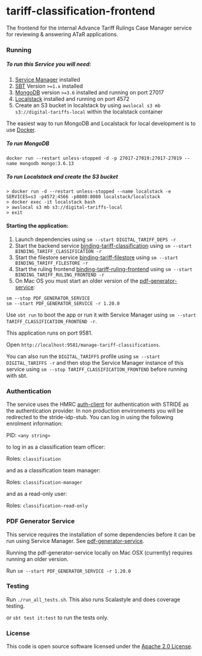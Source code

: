 
# tariff-classification-frontend

The frontend for the internal Advance Tariff Rulings Case Manager service for reviewing & answering ATaR applications.

### Running

##### To run this Service you will need:

1) [Service Manager](https://github.com/hmrc/service-manager) installed
2) [SBT](https://www.scala-sbt.org) Version `>=1.x` installed
3) [MongoDB](https://www.mongodb.com/) version `>=3.6` installed and running on port 27017
4) [Localstack](https://github.com/localstack/localstack) installed and running on port 4572
5) Create an S3 bucket in localstack by using `awslocal s3 mb s3://digital-tariffs-local` within the localstack container

The easiest way to run MongoDB and Localstack for local development is to use [Docker](https://docs.docker.com/get-docker/).

##### To run MongoDB

```
docker run --restart unless-stopped -d -p 27017-27019:27017-27019 --name mongodb mongo:3.6.13
```

##### To run Localstack and create the S3 bucket

```
> docker run -d --restart unless-stopped --name localstack -e SERVICES=s3 -p4572:4566 -p8080:8080 localstack/localstack
> docker exec -it localstack bash
> awslocal s3 mb s3://digital-tariffs-local
> exit
```

#### Starting the application:
 
1) Launch dependencies using `sm --start DIGITAL_TARIFF_DEPS -r`
2) Start the backend service [binding-tariff-classification](https://github.com/hmrc/binding-tariff-classification) using `sm --start BINDING_TARIFF_CLASSIFICATION -r`
3) Start the filestore service [binding-tariff-filestore](https://github.com/hmrc/binding-tariff-filestore) using `sm --start BINDING_TARIFF_FILESTORE -r`
4) Start the ruling frontend [binding-tariff-ruling-frontend](https://github.com/hmrc/binding-tariff-ruling-frontend) using `sm --start BINDING_TARIFF_RULING_FRONTEND -r`
5) On Mac OS you must start an older version of the [pdf-generator-service](https://github.com/hmrc/pdf-generator-service):
```
sm --stop PDF_GENERATOR_SERVICE
sm --start PDF_GENERATOR_SERVICE -r 1.20.0
```

Use `sbt run` to boot the app or run it with Service Manager using `sm --start TARIFF_CLASSIFICATION_FRONTEND -r`.

This application runs on port 9581.

Open `http://localhost:9581/manage-tariff-classifications`.

You can also run the `DIGITAL_TARIFFS` profile using `sm --start DIGITAL_TARIFFS -r` and then stop the Service Manager instance of this service using `sm --stop TARIFF_CLASSIFICATION_FRONTEND` before running with sbt.

### Authentication

The service uses the HMRC [auth-client](https://github.com/hmrc/auth-client) for authentication with STRIDE as the authentication provider. In non production environments you will be redirected to the stride-idp-stub. You can log in using the following enrolment information:

PID: `<any string>`

to log in as a classification team officer:

Roles: `classification`

and as a classification team manager:

Roles: `classification-manager`

and as a read-only user:

Roles: `classification-read-only`

### PDF Generator Service

This service requires the installation of some dependencies before it can be run using Service Manager. See [pdf-generator-service](https://github.com/hmrc/pdf-generator-service).

Running the pdf-generator-service locally on Mac OSX (currently) requires running an older version.  

Run `sm --start PDF_GENERATOR_SERVICE -r 1.20.0`

### Testing

Run `./run_all_tests.sh`. This also runs Scalastyle and does coverage testing.

or `sbt test it:test` to run the tests only.

### License

This code is open source software licensed under the [Apache 2.0 License]("http://www.apache.org/licenses/LICENSE-2.0.html").
